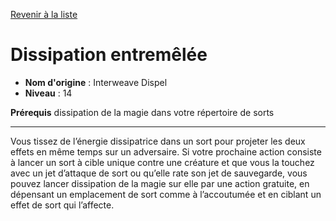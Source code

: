 [Revenir à la liste](list.md)

# Dissipation entremêlée

 * **Nom d'origine** : Interweave Dispel
 * **Niveau** : 14


<p><strong>Prérequis</strong> dissipation de la magie dans votre répertoire de sorts</p>
<hr>
<p>Vous tissez de l’énergie dissipatrice dans un sort pour projeter les deux effets en même temps sur un adversaire. Si votre prochaine action consiste à lancer un sort à cible unique contre une créature et que vous la touchez avec un jet d’attaque de sort ou qu’elle rate son jet de sauvegarde, vous pouvez lancer dissipation de la magie sur elle par une action gratuite, en dépensant un emplacement de sort comme à l’accoutumée et en ciblant un effet de sort qui l’affecte.</p>
